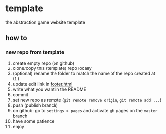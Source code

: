 # template
the abstraction game website template 

## how to

### new repo from template

1. create empty repo (on github)
2. clone/copy this (template) repo locally
3. (optional) rename the folder to match the name of the repo created at (1.)
4. update edit link in [footer.html](https://github.com/tag-lang/template/tree/_includes/footer.html)
5. write what you want in the README
6. commit
7. set new repo as remote (`git remote remove origin`, `git remote add ...`)
8. push (publish branch)
9. on github: go to `settings > pages` and activate gh pages on the `master` branch
10. have some patience
11. enjoy
